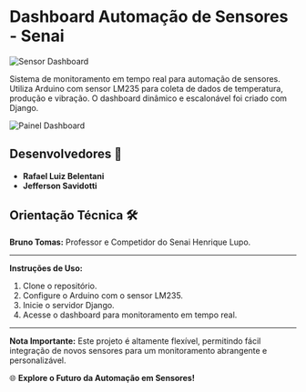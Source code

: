 # Dashboard Automação de Sensores - Senai

![Sensor Dashboard](https://sp.senai.br/images/senai.svg)

Sistema de monitoramento em tempo real para automação de sensores. Utiliza Arduino com sensor LM235 para coleta de dados de temperatura, produção e vibração. O dashboard dinâmico e escalonável foi criado com Django.

![Painel Dashboard](https://i.imgur.com/prEK7P3.png)

## Desenvolvedores 🚀
- **Rafael Luiz Belentani**
- **Jefferson Savidotti**

## Orientação Técnica 🛠️
**Bruno Tomas:** Professor e Competidor do Senai Henrique Lupo.

---

**Instruções de Uso:**
1. Clone o repositório.
2. Configure o Arduino com o sensor LM235.
3. Inicie o servidor Django.
4. Acesse o dashboard para monitoramento em tempo real.

---

**Nota Importante:**
Este projeto é altamente flexível, permitindo fácil integração de novos sensores para um monitoramento abrangente e personalizável.

🌐 **Explore o Futuro da Automação em Sensores!**
